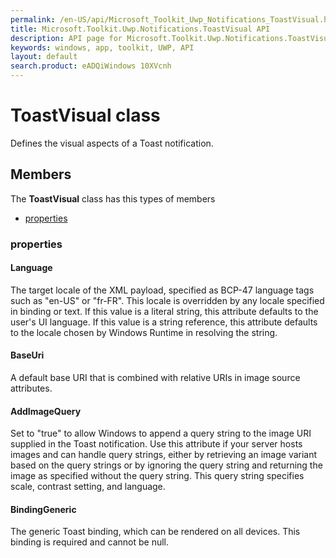```yaml
---
permalink: /en-US/api/Microsoft_Toolkit_Uwp_Notifications_ToastVisual.htm
title: Microsoft.Toolkit.Uwp.Notifications.ToastVisual API 
description: API page for Microsoft.Toolkit.Uwp.Notifications.ToastVisual
keywords: windows, app, toolkit, UWP, API
layout: default
search.product: eADQiWindows 10XVcnh
---
```



# ToastVisual class

Defines the visual aspects of a Toast notification.

## Members

The **ToastVisual** class has this types of members

* [properties](#properties)

### properties

#### Language

The target locale of the XML payload, specified as BCP-47 language tags such as "en-US" or "fr-FR". This locale is overridden by any locale specified in binding or text. If this value is a literal string, this attribute defaults to the user's UI language. If this value is a string reference, this attribute defaults to the locale chosen by Windows Runtime in resolving the string.



#### BaseUri

A default base URI that is combined with relative URIs in image source attributes.



#### AddImageQuery

Set to "true" to allow Windows to append a query string to the image URI supplied in the Toast notification. Use this attribute if your server hosts images and can handle query strings, either by retrieving an image variant based on the query strings or by ignoring the query string and returning the image as specified without the query string. This query string specifies scale, contrast setting, and language.



#### BindingGeneric

The generic Toast binding, which can be rendered on all devices. This binding is required and cannot be null.


